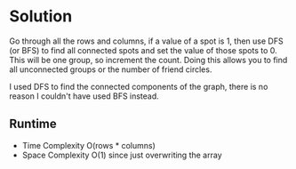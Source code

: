# Solution

Go through all the rows and columns, if a value of a spot is 1, then use DFS (or BFS) to find all connected spots and set the value of those spots to 0.  This will be one group, so increment the count.  Doing this allows you to find all unconnected groups or the number of friend circles.

I used DFS to find the connected components of the graph, there is no reason I couldn't have used BFS instead.  

## Runtime

- Time Complexity
  O(rows * columns)
- Space Complexity
 O(1) since just overwriting the array